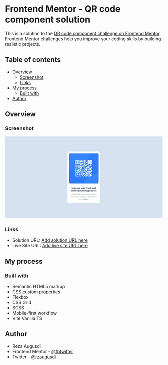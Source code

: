 # Frontend Mentor - QR code component solution

This is a solution to the [QR code component challenge on Frontend Mentor](https://www.frontendmentor.io/challenges/qr-code-component-iux_sIO_H). Frontend Mentor challenges help you improve your coding skills by building realistic projects.

## Table of contents

- [Overview](#overview)
  - [Screenshot](#screenshot)
  - [Links](#links)
- [My process](#my-process)
  - [Built with](#built-with)
- [Author](#author)

## Overview

### Screenshot

![](./screenshot.jpeg)


### Links

- Solution URL: [Add solution URL here](https://github.com/fbtwitter/fm-qr-code)
- Live Site URL: [Add live site URL here](https://fmr-qr-code.netlify.app/)

## My process

### Built with

- Semantic HTML5 markup
- CSS custom properties
- Flexbox
- CSS Grid
- SCSS
- Mobile-first workflow
- Vite Vanilla TS

## Author

- Reza Augusdi
- Frontend Mentor - [@fbtwitter](https://www.frontendmentor.io/profile/fbtwitter)
- Twitter - [@rzaugusdi](https://www.twitter.com/rzaugusdi)

